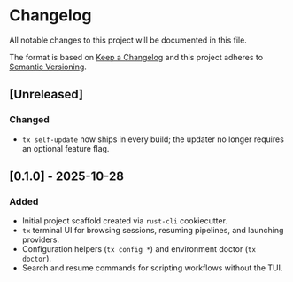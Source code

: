 # Changelog

All notable changes to this project will be documented in this file.

The format is based on [Keep a Changelog](https://keepachangelog.com/en/1.1.0/)
and this project adheres to [Semantic Versioning](https://semver.org/spec/v2.0.0.html).

## [Unreleased]

### Changed

- `tx self-update` now ships in every build; the updater no longer requires an optional feature flag.

## [0.1.0] - 2025-10-28

<!-- markdownlint-disable-next-line MD024 -->
### Added

- Initial project scaffold created via `rust-cli` cookiecutter.
- `tx` terminal UI for browsing sessions, resuming pipelines, and launching providers.
- Configuration helpers (`tx config *`) and environment doctor (`tx doctor`).
- Search and resume commands for scripting workflows without the TUI.
